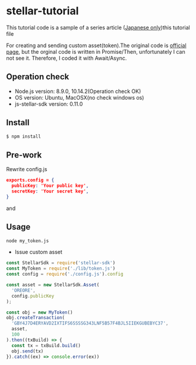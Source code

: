 # stellar-tutorial
This tutorial code is a sample of a series article ([Japanese only](https://crypto.watch.impress.co.jp/docs/serial/dmmcourse/1159808.html))this tutorial file 

For creating and sending custom asset(token).The original code is [official page](https://www.stellar.org/developers/js-stellar-base/reference/base-examples.html), but the orginal code is written in Promise/Then, unfortunately I can not see it. Therefore, I coded it with Await/Async.

## Operation check
* Node.js version: 8.9.0, 10.14.2(Operation check OK)
* OS version: Ubuntu, MacOSX(no check windows os)
* js-stellar-sdk version: 0.11.0

## Install

```bash
$ npm install
```

## Pre-work
Rewrite config.js

```json
exports.config = {
  publicKey: 'Your public key',
  secretKey: 'Your secret key',
}
```
and 

## Usage

```bash
node my_token.js
```

* Issue custom asset
```js
const StellarSdk = require('stellar-sdk')
const MyToken = require('./lib/token.js')
const config = require('./config.js').config

const asset = new StellarSdk.Asset(
  'OREORE',
  config.publicKey
);

const obj = new MyToken()
obj.createTransaction(
  'GBY4J7D4ERYAVD2IXTIFS6SSSSG343LNF5B57F4BJL5IIEKGUBEBYC37',
  asset,
  100
).then((txBuild) => {
  const tx = txBuild.build()
  obj.send(tx)
}).catch((ex) => console.error(ex))
```
